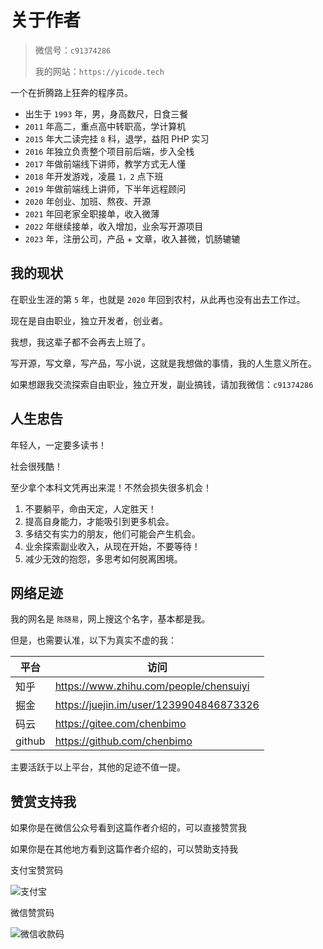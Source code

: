 # 关于作者

> 微信号：`c91374286`
>
> 我的网站：`https://yicode.tech`

一个在折腾路上狂奔的程序员。

-   出生于 `1993` 年，男，身高数尺，日食三餐
-   `2011` 年高二，重点高中转职高，学计算机
-   `2015` 年大二读完挂 `8` 科，退学，益阳 PHP 实习
-   `2016` 年独立负责整个项目前后端，步入全栈
-   `2017` 年做前端线下讲师，教学方式无人懂
-   `2018` 年开发游戏，凌晨 `1，2` 点下班
-   `2019` 年做前端线上讲师，下半年远程顾问
-   `2020` 年创业、加班、熬夜、开源
-   `2021` 年回老家全职接单，收入微薄
-   `2022` 年继续接单，收入增加，业余写开源项目
-   `2023` 年，注册公司，产品 + 文章，收入甚微，饥肠辘辘

## 我的现状

在职业生涯的第 `5` 年，也就是 `2020` 年回到农村，从此再也没有出去工作过。

现在是自由职业，独立开发者，创业者。

我想，我这辈子都不会再去上班了。

写开源，写文章，写产品，写小说，这就是我想做的事情，我的人生意义所在。

如果想跟我交流探索自由职业，独立开发，副业搞钱，请加我微信：`c91374286`

## 人生忠告

年轻人，一定要多读书！

社会很残酷！

至少拿个本科文凭再出来混！不然会损失很多机会！

1. 不要躺平，命由天定，人定胜天！
2. 提高自身能力，才能吸引到更多机会。
3. 多结交有实力的朋友，他们可能会产生机会。
4. 业余探索副业收入，从现在开始，不要等待！
5. 减少无效的抱怨，多思考如何脱离困境。

## 网络足迹

我的网名是 `陈随易`，网上搜这个名字，基本都是我。

但是，也需要认准，以下为真实不虚的我：

| 平台   | 访问                                    |
| ------ | --------------------------------------- |
| 知乎   | https://www.zhihu.com/people/chensuiyi  |
| 掘金   | https://juejin.im/user/1239904846873326 |
| 码云   | https://gitee.com/chenbimo              |
| github | https://github.com/chenbimo             |

主要活跃于以上平台，其他的足迹不值一提。

## 赞赏支持我

如果你是在微信公众号看到这篇作者介绍的，可以直接赞赏我

如果你是在其他地方看到这篇作者介绍的，可以赞助支持我

支付宝赞赏码

![支付宝](https://static.chensuiyi.com/alipay-qrcode.png)

微信赞赏码

![微信收款码](https://static.chensuiyi.com/wepay-qrcode.png)
